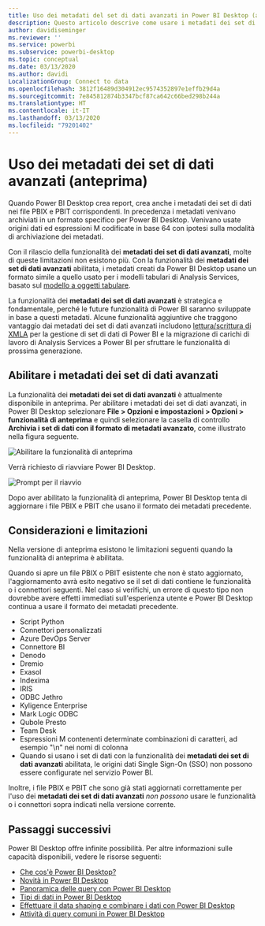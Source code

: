 ```yaml
---
title: Uso dei metadati del set di dati avanzati in Power BI Desktop (anteprima)
description: Questo articolo descrive come usare i metadati dei set di dati avanzati in Power BI.
author: davidiseminger
ms.reviewer: ''
ms.service: powerbi
ms.subservice: powerbi-desktop
ms.topic: conceptual
ms.date: 03/13/2020
ms.author: davidi
LocalizationGroup: Connect to data
ms.openlocfilehash: 3812f16489d304912ec9574352897e1effb29d4a
ms.sourcegitcommit: 7e845812874b3347bcf87ca642c66bed298b244a
ms.translationtype: HT
ms.contentlocale: it-IT
ms.lasthandoff: 03/13/2020
ms.locfileid: "79201402"
---
```

# <a name="using-enhanced-dataset-metadata-preview"></a>Uso dei metadati dei set di dati avanzati (anteprima)

Quando Power BI Desktop crea report, crea anche i metadati dei set di dati nei file PBIX e PBIT corrispondenti. In precedenza i metadati venivano archiviati in un formato specifico per Power BI Desktop. Venivano usate origini dati ed espressioni M codificate in base 64 con ipotesi sulla modalità di archiviazione dei metadati.

Con il rilascio della funzionalità dei **metadati dei set di dati avanzati**, molte di queste limitazioni non esistono più. Con la funzionalità dei **metadati dei set di dati avanzati** abilitata, i metadati creati da Power BI Desktop usano un formato simile a quello usato per i modelli tabulari di Analysis Services, basato sul [modello a oggetti tabulare](https://docs.microsoft.com/bi-reference/tom/introduction-to-the-tabular-object-model-tom-in-analysis-services-amo).


La funzionalità dei **metadati dei set di dati avanzati** è strategica e fondamentale, perché le future funzionalità di Power BI saranno sviluppate in base a questi metadati. Alcune funzionalità aggiuntive che traggono vantaggio dai metadati dei set di dati avanzati includono [lettura/scrittura di XMLA](https://docs.microsoft.com/power-platform-release-plan/2019wave2/business-intelligence/xmla-readwrite) per la gestione di set di dati di Power BI e la migrazione di carichi di lavoro di Analysis Services a Power BI per sfruttare le funzionalità di prossima generazione.

## <a name="enable-enhanced-dataset-metadata"></a>Abilitare i metadati dei set di dati avanzati

La funzionalità dei **metadati dei set di dati avanzati** è attualmente disponibile in anteprima. Per abilitare i metadati dei set di dati avanzati, in Power BI Desktop selezionare **File > Opzioni e impostazioni > Opzioni > funzionalità di anteprima** e quindi selezionare la casella di controllo **Archivia i set di dati con il formato di metadati avanzato**, come illustrato nella figura seguente. 

![Abilitare la funzionalità di anteprima](media/desktop-enhanced-dataset-metadata/enhanced-dataset-metadata-01.png)

Verrà richiesto di riavviare Power BI Desktop.

![Prompt per il riavvio](media/desktop-enhanced-dataset-metadata/enhanced-dataset-metadata-02.png)

Dopo aver abilitato la funzionalità di anteprima, Power BI Desktop tenta di aggiornare i file PBIX e PBIT che usano il formato dei metadati precedente. 

## <a name="considerations-and-limitations"></a>Considerazioni e limitazioni

Nella versione di anteprima esistono le limitazioni seguenti quando la funzionalità di anteprima è abilitata.

Quando si apre un file PBIX o PBIT esistente che non è stato aggiornato, l'aggiornamento avrà esito negativo se il set di dati contiene le funzionalità o i connettori seguenti. Nel caso si verifichi, un errore di questo tipo non dovrebbe avere effetti immediati sull'esperienza utente e Power BI Desktop continua a usare il formato dei metadati precedente.

* Script Python
* Connettori personalizzati
* Azure DevOps Server
* Connettore BI
* Denodo
* Dremio
* Exasol
* Indexima
* IRIS
* ODBC Jethro
* Kyligence Enterprise
* Mark Logic ODBC
* Qubole Presto
* Team Desk
* Espressioni M contenenti determinate combinazioni di caratteri, ad esempio "\\n" nei nomi di colonna
* Quando si usano i set di dati con la funzionalità dei **metadati dei set di dati avanzati** abilitata, le origini dati Single Sign-On (SSO) non possono essere configurate nel servizio Power BI.

Inoltre, i file PBIX e PBIT che sono già stati aggiornati correttamente per l'uso dei **metadati dei set di dati avanzati** *non possono* usare le funzionalità o i connettori sopra indicati nella versione corrente.


## <a name="next-steps"></a>Passaggi successivi

Power BI Desktop offre infinite possibilità. Per altre informazioni sulle capacità disponibili, vedere le risorse seguenti:

* [Che cos'è Power BI Desktop?](desktop-what-is-desktop.md)
* [Novità in Power BI Desktop](desktop-latest-update.md)
* [Panoramica delle query con Power BI Desktop](desktop-query-overview.md)
* [Tipi di dati in Power BI Desktop](desktop-data-types.md)
* [Effettuare il data shaping e combinare i dati con Power BI Desktop](desktop-shape-and-combine-data.md)
* [Attività di query comuni in Power BI Desktop](desktop-common-query-tasks.md)

